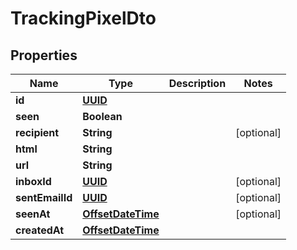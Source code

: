 

# TrackingPixelDto

## Properties

Name | Type | Description | Notes
------------ | ------------- | ------------- | -------------
**id** | [**UUID**](UUID) |  | 
**seen** | **Boolean** |  | 
**recipient** | **String** |  |  [optional]
**html** | **String** |  | 
**url** | **String** |  | 
**inboxId** | [**UUID**](UUID) |  |  [optional]
**sentEmailId** | [**UUID**](UUID) |  |  [optional]
**seenAt** | [**OffsetDateTime**](OffsetDateTime) |  |  [optional]
**createdAt** | [**OffsetDateTime**](OffsetDateTime) |  | 



